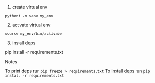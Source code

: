 1. create virtual env

`python3 -m venv my_env`

2. activate virtual env

`source my_env/bin/activate`

3. install deps

pip install -r requirements.txt

Notes

To print deps run `pip freeze > requirements.txt`
To install deps run `pip install -r requirements.txt`
